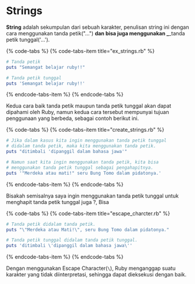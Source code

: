 # Strings

**String** adalah sekumpulan dari sebuah karakter, penulisan string ini dengan cara menggunakan tanda petik\("..."\) ****dan bisa juga menggunakan _****_tanda petik tunggal\('...'\).

{% code-tabs %}
{% code-tabs-item title="ex\_strings.rb" %}
```ruby
# Tanda petik
puts "Semangat belajar ruby!!"

# Tanda petik tunggal
puts 'Semangat belajar ruby!!'
```
{% endcode-tabs-item %}
{% endcode-tabs %}

Kedua cara baik tanda petik maupun tanda petik tunggal akan dapat dipahami oleh Ruby, namun kedua cara tersebut mempunyai tujuan penggunaan yang berbeda, sebagai contoh berikut ini.

{% code-tabs %}
{% code-tabs-item title="create\_strings.rb" %}
```ruby
# Jika dalam kasus kita ingin menggunakan tanda petik tunggal
# didalam tanda petik, maka kita menggunakan tanda petik.
puts "ditimbali 'dipanggil dalam bahasa jawa'"

# Namun saat kita ingin menggunakan tanda petik, kita bisa
# menggunakan tanda petik tunggal sebagai pengahapitnya. 
puts '"Merdeka atau mati!" seru Bung Tomo dalam pidatonya.'
```
{% endcode-tabs-item %}
{% endcode-tabs %}

Bisakah semisalnya saya ingin menggunakan tanda petik tunggal untuk menghapit tanda petik tunggal juga ?, Bisa

{% code-tabs %}
{% code-tabs-item title="escape\_charcter.rb" %}
```ruby
# Tanda petik didalam tanda petik.
puts "\"Merdeka atau Mati!\", seru Bung Tomo dalam pidatonya."

# Tanda petik tunggal didalam tanda petik tunggal.
puts 'ditimbali \'dipanggil dalam bahasa jawa\''
```
{% endcode-tabs-item %}
{% endcode-tabs %}

Dengan menggunakan Escape Character\(`\`\), Ruby menganggap suatu karakter yang tidak diinterpretasi, sehingga dapat dieksekusi dengan baik.

